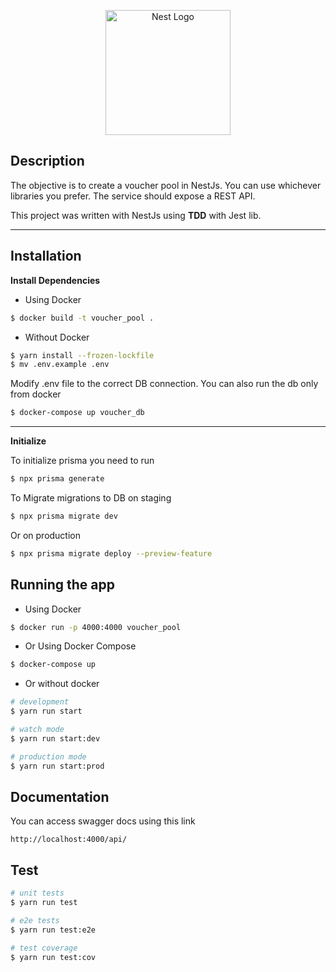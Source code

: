 <p align="center">
  <a href="http://nestjs.com/" target="blank"><img src="https://nestjs.com/img/logo-small.svg" width="200" alt="Nest Logo" /></a>
</p>

[circleci-image]: https://img.shields.io/circleci/build/github/nestjs/nest/master?token=abc123def456
[circleci-url]: https://circleci.com/gh/nestjs/nest

## Description

The objective is to create a voucher pool in NestJs. You can use whichever libraries you prefer. The service should expose a ​REST API​.

This project was written with NestJs using **TDD** with Jest lib.

---

## Installation
**Install Dependencies**
- Using Docker
```bash
$ docker build -t voucher_pool .
```

- Without Docker
```bash
$ yarn install --frozen-lockfile
$ mv .env.example .env
```
Modify .env file to the correct DB connection.
You can also run the db only from docker
```bash
$ docker-compose up voucher_db
```

---

**Initialize**

To initialize prisma you need to run
```bash
$ npx prisma generate
```

To Migrate migrations to DB on staging
```bash
$ npx prisma migrate dev
```
Or on production
```bash
$ npx prisma migrate deploy --preview-feature
```

## Running the app
- Using Docker
```bash
$ docker run -p 4000:4000 voucher_pool
```

- Or Using Docker Compose
```bash
$ docker-compose up 
```

- Or without docker

```bash
# development
$ yarn run start

# watch mode
$ yarn run start:dev

# production mode
$ yarn run start:prod
```

## Documentation
You can access swagger docs using this link
```
http://localhost:4000/api/
```

## Test

```bash
# unit tests
$ yarn run test

# e2e tests
$ yarn run test:e2e

# test coverage
$ yarn run test:cov
```

